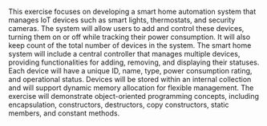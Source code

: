 This exercise focuses on developing a smart home automation system that manages IoT devices such as smart lights, thermostats, and security cameras. The system will
 allow users to add and control these devices, turning them on or off while tracking their power consumption. It will also keep count of the total number of devices in the system.
 The smart home system will include a central controller that manages multiple devices, providing functionalities for adding, removing, and displaying their statuses. Each device
 will have a unique ID, name, type, power consumption rating, and operational status. Devices will be stored within an internal collection and will support dynamic memory
 allocation for flexible management. The exercise will demonstrate object-oriented programming concepts, including encapsulation, constructors, destructors, copy constructors, static members, and constant methods.
